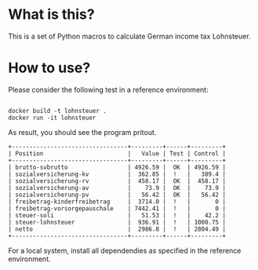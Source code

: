 # What is this?

This is a set of Python macros to calculate German income tax Lohnsteuer.

# How to use?

Please consider the following test in a reference environment:

```

docker build -t lohnsteuer .
docker run -it lohnsteuer

```

As result, you should see the program pritout.
```
+---------------------------------+---------+------+---------+
| Position                        |   Value | Test | Control |
+---------------------------------+---------+------+---------+
| brutto-svbrutto                 | 4926.59 |  OK  | 4926.59 |
| sozialversicherung-kv           |  362.85 |  !   |   389.4 |
| sozialversicherung-rv           |  458.17 |  OK  |  458.17 |
| sozialversicherung-av           |    73.9 |  OK  |    73.9 |
| sozialversicherung-pv           |   56.42 |  OK  |   56.42 |
| freibetrag-kinderfreibetrag     |  3714.0 |  !   |       0 |
| freibetrag-vorsorgepauschale    | 7442.41 |  !   |       0 |
| steuer-soli                     |   51.53 |  !   |    42.2 |
| steuer-lohnsteuer               |  936.91 |  !   | 1000.75 |
| netto                           |  2986.8 |  !   | 2804.49 |
+---------------------------------+---------+------+---------+
```

For a local system, install all dependendies as specified in the reference environment.

